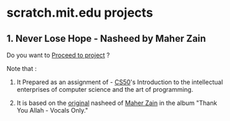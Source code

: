 # scratch.mit.edu projects

## 1. Never Lose Hope - Nasheed by Maher Zain

Do you want to [Proceed to project](https://scratch.mit.edu/projects/627063859) ?

Note that :

1. It Prepared as an assignment of - [CS50](https://cs50.harvard.edu/x/2022/)'s
Introduction to the intellectual enterprises of computer science and the art of programming.

2. It is based on the [original](https://www.youtube.com/watch?v=kNM7WoSPCPk) nasheed of [Maher Zain](https://en.wikipedia.org/wiki/Maher_Zain) in the album "Thank You Allah - Vocals Only."
